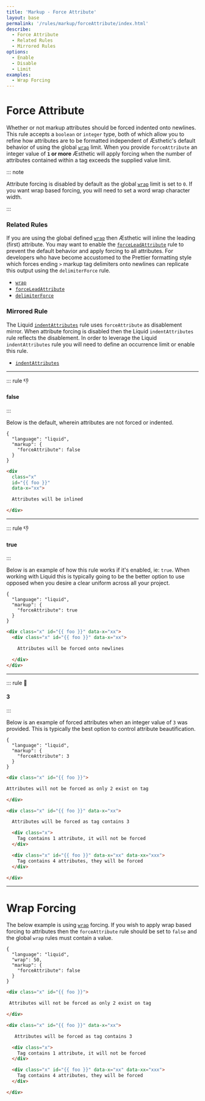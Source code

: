 ```yaml
---
title: 'Markup - Force Attribute'
layout: base
permalink: '/rules/markup/forceAttribute/index.html'
describe:
  - Force Attribute
  - Related Rules
  - Mirrored Rules
options:
  - Enable
  - Disable
  - Limit
examples:
  - Wrap Forcing
---
```


# Force Attribute

Whether or not markup attributes should be forced indented onto newlines. This rule accepts a `boolean` or `integer` type, both of which allow you to refine how attributes are to be formatted independent of Æsthetic's default behavior of using the global [`wrap`](/rules/global/wrap) limit. When you provide `forceAttribute` an integer value of **`1` or more** Æsthetic will apply forcing when the number of attributes contained within a tag exceeds the supplied value limit.

::: note

Attribute forcing is disabled by default as the global [`wrap`](/rules/global/wrap) limit is set to `0`. If you want wrap based forcing, you will need to set a word wrap character width.

:::

### Related Rules

If you are using the global defined [`wrap`](/rules/global/wrap) then Æsthetic will inline the leading (first) attribute. You may want to enable the [`forceLeadAttribute`](/rules/markup/forceLeadAttribute) rule to prevent the default behavior and apply forcing to all attributes. For developers who have become accustomed to the Prettier formatting style which forces ending `>` markup tag delimiters onto newlines can replicate this output using the `delimiterForce` rule.

- [`wrap`](/rules/global/wrap)
- [`forceLeadAttribute`](/rules/markup/forceLeadAttribute)
- [`delimiterForce`](/rules/markup/forceLeadAttribute)

### Mirrored Rule

The Liquid [`indentAttributes`](/rules/liquid/indentAttributes) rule uses `forceAttribute` as disablement mirror. When attribute forcing is disabled then the Liquid `indentAttributes` rule reflects the disablement. In order to leverage the Liquid `indentAttributes` rule you will need to define an occurrence limit or enable this rule.

- [`indentAttributes`](/rules/liquid/indentAttributes)

---

::: rule 👎

#### false

:::

Below is the default, wherein attributes are not forced or indented.

```json:rules
{
  "language": "liquid",
  "markup": {
    "forceAttribute": false
  }
}
```

<!-- prettier-ignore -->
```html
<div
  class="x"
  id="{{ foo }}"
  data-x="xx">

  Attributes will be inlined

</div>
```

---

::: rule 👎

#### true

:::

Below is an example of how this rule works if it's enabled, ie: `true`. When working with Liquid this is typically going to be the better option to use opposed when you desire a clear uniform across all your project.

```json:rules
{
  "language": "liquid",
  "markup": {
    "forceAttribute": true
  }
}
```

<!-- prettier-ignore -->
```html
<div class="x" id="{{ foo }}" data-x="xx">
  <div class="x" id="{{ foo }}" data-x="xx">

    Attributes will be forced onto newlines

  </div>
</div>
```

---

::: rule 🙌

#### 3

:::

Below is an example of forced attributes when an integer value of `3` was provided. This is typically the best option to control attribute beautification.

```json:rules
{
  "language": "liquid",
  "markup": {
    "forceAttribute": 3
  }
}
```

<!-- prettier-ignore -->
```html
<div class="x" id="{{ foo }}">

Attributes will not be forced as only 2 exist on tag

</div>

<div class="x" id="{{ foo }}" data-x="xx">

  Attributes will be forced as tag contains 3

  <div class="x">
    Tag contains 1 attribute, it will not be forced
  </div>

  <div class="x" id="{{ foo }}" data-x="xx" data-xx="xxx">
    Tag contains 4 attributes, they will be forced
  </div>

</div>
```

---

# Wrap Forcing

The below example is using [`wrap`](/rules/global/wrap) forcing. If you wish to apply wrap based forcing to attributes then the `forceAttribute` rule should be set to `false` and the global `wrap` rules must contain a value.

```json:rules
{
  "language": "liquid",
  "wrap": 50,
  "markup": {
    "forceAttribute": false
  }
}
```

<!-- prettier-ignore -->
```html
<div class="x" id="{{ foo }}">

 Attributes will not be forced as only 2 exist on tag

</div>

<div class="x" id="{{ foo }}" data-x="xx">

   Attributes will be forced as tag contains 3

  <div class="x">
    Tag contains 1 attribute, it will not be forced
  </div>

  <div class="x" id="{{ foo }}" data-x="xx" data-xx="xxx">
    Tag contains 4 attributes, they will be forced
  </div>

</div>
```
